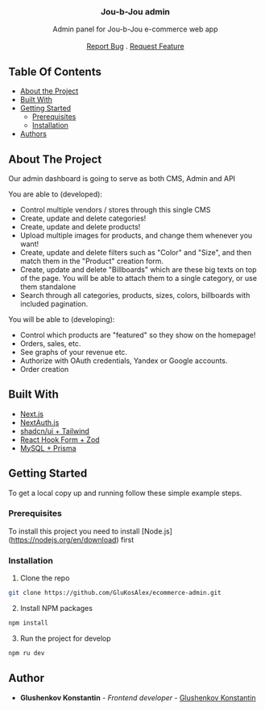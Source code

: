 <br/>
<p align="center">
  <h3 align="center">Jou-b-Jou admin</h3>

  <p align="center">
    Admin panel for Jou-b-Jou e-commerce web app
    <br/>
    <br/>
    <a href="https://github.com/glukosalex/Breadcrumbsecommerce-admin/issues">Report Bug</a>
    .
    <a href="https://github.com/glukosalex/Breadcrumbsecommerce-admin/issues">Request Feature</a>
  </p>
</p>

## Table Of Contents

* [About the Project](#about-the-project)
* [Built With](#built-with)
* [Getting Started](#getting-started)
  * [Prerequisites](#prerequisites)
  * [Installation](#installation)
* [Authors](#authors)

## About The Project

Our admin dashboard is going to serve as both CMS, Admin and API

You are able to (developed):
* Control multiple vendors / stores through this single CMS
* Create, update and delete categories!
* Create, update and delete products!
* Upload multiple images for products, and change them whenever you want!
* Create, update and delete filters such as "Color" and "Size", and then match them in the "Product" creation form.
* Create, update and delete "Billboards" which are these big texts on top of the page. You will be able to attach them to a single category, or use them standalone
* Search through all categories, products, sizes, colors, billboards with included pagination.

You will be able to (developing):
* Control which products are "featured" so they show on the homepage!
* Orders, sales, etc.
* See graphs of your revenue etc.
* Authorize with OAuth credentials, Yandex or Google accounts.
* Order creation

## Built With
* [Next.js](https://nextjs.org/)
* [NextAuth.js](https://next-auth.js.org/)
* [shadcn/ui + Tailwind](https://ui.shadcn.com/)
* [React Hook Form + Zod](https://react-hook-form.com/)
* [MySQL + Prisma](https://www.prisma.io/)

## Getting Started

To get a local copy up and running follow these simple example steps.

### Prerequisites

To install this project you need to install [Node.js] (https://nodejs.org/en/download) first

### Installation

1. Clone the repo

```sh
git clone https://github.com/GluKosAlex/ecommerce-admin.git
```

2. Install NPM packages

```sh
npm install
```

3. Run the project for develop

```sh
npm ru dev
```

## Author

* **Glushenkov Konstantin** - *Frontend developer* - [Glushenkov Konstantin](https://github.com/glukosalex/)

